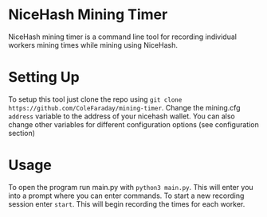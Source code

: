 # NiceHash Mining Timer
NiceHash mining timer is a command line tool for recording individual workers mining times while mining using NiceHash.

# Setting Up
To setup this tool just clone the repo using `git clone https://github.com/ColeFaraday/mining-timer`. Change the mining.cfg `address` variable to the address of your nicehash wallet. You can also change other variables for different configuration options (see configuration section)

# Usage
To  open the program run main.py with `python3 main.py`. This will enter you into a prompt where you can enter commands. To start a new recording session enter `start`. This will begin recording the times for each worker.
